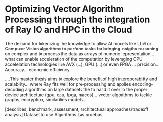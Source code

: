 # Optimizing Vector Algorithm Processing through the integration of Ray IO and HPC in the Cloud


The demand for tokenizing the knowledge to allow AI models like LLM or Computer Vision algorithms to perform tasks for bringing insigths reasoning on complex and  to process the data as arrays of numeric representation… what can enable acceleration of the computation by leveraging CPU acceleration technologies like AVX (...), GPU (...) or even FPGA … precision.. Accuracy… economic efficiency

….This master thesis aims to explore the benefit of high interoperability and scalability… where Ray fits well for pre-processing and applies encoding-decoding algorithms on large datasets the to hand it over to the proper device architecture (gpu, cpu, fpga, macos)... vector algorithms to tackle graphs, encryption, similarities models… 

[describes, benchmark, assessment, architectural approaches/tradeoff analysis]
Dataset to use
Algorithms
Las pruebas
